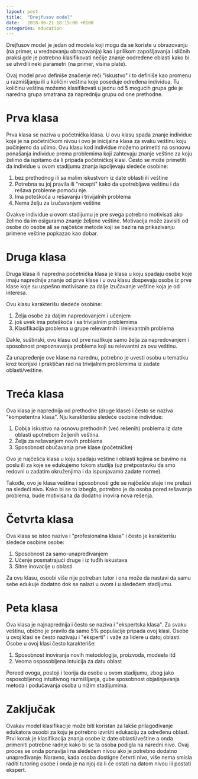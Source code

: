 ```yaml
---
layout: post
title:  "Drejfusov model"
date:   2018-06-21 18:15:00 +0100
categories: education
---
```


Drejfusov model je jedan od modela koji mogu da se koriste u obrazovanju (na primer, u vrednovanju obrazovanja) kao i prilikom zapošljavanja i sličnih praksi gde je potrebno klasifikovati nečije znanje oodređene oblasti kako bi se utvrdili neki parametri (na primer, visina plate).

Ovaj model prvo definiše značenje reči "iskustvo" i to definiše kao promenu u razmišljanju ili u količini veština koje poseduje određena individua. Tu količinu veština možemo klasifikovati u jednu od 5 mogućih grupa gde je naredna grupa smatrana za napredniju grupu od one prethodne. 

Prva klasa
===========

Prva klasa se naziva u početnička klasa. U ovu klasu spada znanje individue koje je na početničkom nivou i ovo je inicijalna klasa za svaku veštinu koju počinjemo da učimo. Ovu klasu kod individue možemo primetiti na osnoovu ponašanja individue prema problemima koji zahtevaju znanje veštine za koju želimo da ispitamo da li pripada početničkoj klasi. Često se može primetiti da individue u ovom stadijumu znanja ispoljevaju sledeće osobine: 

1. bez prethodnog ili sa malim iskustvom iz date oblasti ili veštine 
2. Potrebna su joj pravila ili "recepti" kako da upotrebljava veštinu i da rešava probleme pomoću nje. 
3. Ima poteškoća u rešavanju i trivijalnih problema 
4. Nema želju za izučavanjem veštine 


Ovakve individue u ovom stadijumu je pre svega potrebno motivisati ako želimo da im osiguramo znanje željene veštine. Motivacija može zavisiti od osobe do osobe ali se najčešće metode koji se bazira na prikazivanju primene veštine popkazao kao dobar. 

Druga klasa 
=================

Druga klasa ili napredna početnička klasa je klasa u koju spadaju osobe koje imaju naprednije znanje od prve klase i u ovu klasu dospevaju osobe iz prve klase koje su uspešno motivisane za dalje izučavanje veštine koja je od interesa. 

Ovu klasu karakterišu sledeće osobine: 

1. Želja osobe za daljim napredovanjem i učenjem
2. još uvek ima poteškoća i sa trivijalnim problemima 
3. Klasifikacija problema u grupe relevantnih i irelevantnih problema

Dakle, suštinski, ovu klasu od prve razlikuje samo želja za napredovanjem i sposobnost prepoznavanja problema koji su relevantni za ovu veštinu. 

Za unapređenje ove klase na narednu, potrebno je uvesti osobu u tematiku kroz teorijski i praktičan rad na trivijalnim problemima iz zadate oblasti/veštine.

Treća klasa 
============

Ova klasa je naprednija od prethodne (druge klase) i često se naziva "kompetentna klasa". Nju karakterišu sledeće osobine individue:

1. Dobija iskustvo na osnovu prethodnih (već rešenih) problema iz date oblasti upotrebom željenih veština. 
2. Želja za rešavanjem novih problema 
3. Sposobnost obučavanja prve klase (početničke)

Ovo je najčešća klasa u koju spadaju veštine i oblasti kojima se bavimo na poslu ili za koje se edukujemo tokom studija (uz pretpostavku da smo redovni u zadatim okruženjima i da ispunjavamo zadate norme). 

Takođe, ovo je klasa veština i sposobnosti gde se najčešće staje i ne prelazi na sledeći nivo. Kako bi se to izbeglo, potrebno je da osoba pored rešavanja problema, bude motivisana da dodatno inovira nova rešenja.

Četvrta klasa 
=================

Ova klasa se istoo naziva i "profesionalna klasa" i često je karakterišu sledeće osobine osobe:


1. Sposobnost za samo-unapređivanjem
2. Učenje posmatrajući druge i iz tuđih iskustava 
3. Sitne inovacije u oblasti 

Za ovu klasu, osoobi više nije potreban tutor i ona može da nastavi da samu sebe edukuje dodatno dok se nalazi u ovom i u sledećem stadijumu. 

Peta klasa 
==============

Ova klasa je najnaprednija i često se naziva i "ekspertska klasa". Za svaku veštinu, obično je pravilo da samo 5% populacije pripada ovoj klasi. Osobe u ovoj klasi se često nazivaju i 
"eksperti" i važe za lidere u datoj oblasti. Osobe u ovoj klasi često karakteriše:

1. Sposobnost inoviranja novih metodologija, proizvoda, modeela itd 
2. Veoma osposobljena intuicija za datu oblast 

Poreed ovoga, postoji i teorija da osobe u ovom stadijumu, zbog jako osposobljenog intuitivnog razmišljanja, gube sposobnost objašnjavanja metoda i podučavanja osoba u nižim stadijumima. 


Zaključak
==========

Ovakav model klasifikacije može biti koristan za lakše prilagođivanje edukatora osoobi za koju je potrebno izvršiti edukaciju za određenu oblast. Prvi korak je klasifikacija znanja osobe iz date oblasti/veštine a onda primeniti potrebne radnje kako bi se ta osoba podigla na naredni nivo. Ovaj proces se onda ponavlja i na sledećem nivou ako je potrebno dodatno unapređivanje. Naravno, kada osoba dostigne četvrti nivo, više nema smisla raditi tutoring osobe i onda je na njoj da li će ostati na datom nivou ili postati ekspert. 
